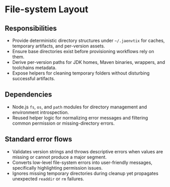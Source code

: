 # File-system Layout

## Responsibilities
- Provide deterministic directory structures under `~/.jaenvtix` for caches, temporary artifacts, and per-version assets.
- Ensure base directories exist before provisioning workflows rely on them.
- Derive per-version paths for JDK homes, Maven binaries, wrappers, and toolchains metadata.
- Expose helpers for cleaning temporary folders without disturbing successful artifacts.

## Dependencies
- Node.js `fs`, `os`, and `path` modules for directory management and environment introspection.
- Reused helper logic for normalizing error messages and filtering common permission or missing-directory errors.

## Standard error flows
- Validates version strings and throws descriptive errors when values are missing or cannot produce a major segment.
- Converts low-level file-system errors into user-friendly messages, specifically highlighting permission issues.
- Ignores missing temporary directories during cleanup yet propagates unexpected `readdir` or `rm` failures.
